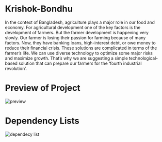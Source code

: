 # Krishok-Bondhu

In the context of Bangladesh, agriculture plays a major role in our food and economy. For agricultural development one of the key factors is the development of farmers. But the farmer development is happening very slowly. Our farmer is losing their passion for farming because of many factors. Now, they have banking loans, high-interest debt, or owe money to reduce their financial crisis. These solutions are complicated in terms of the farmer’s life. We can use diverse technology to optimize some major risks and maximize growth. That’s why we are suggesting a simple technological-based solution that can prepare our farmers for the ‘fourth industrial revolution’.

# Preview of Project
![preview](https://github.com/Jabiullah/Krishok-Bondhu/assets/78727306/c64381eb-0bea-497d-b22d-20443de00188)

# Dependency Lists
![dependecy list](https://github.com/Jabiullah/Krishok-Bondhu/assets/78727306/09faddc6-cdf5-4ed1-9a9e-77b53e57e2e6)


